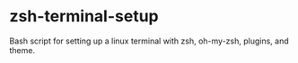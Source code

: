 # zsh-terminal-setup
Bash script for setting up a linux terminal with zsh, oh-my-zsh, plugins, and theme.
